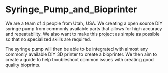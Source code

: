 # Syringe_Pump_and_Bioprinter

We are a team of 4 people from Utah, USA. We creating a open source DIY syringe pump from commonly available parts that allows for high accuracy and repeatability. We also want to make this project as simple as possible so that no specialized skills are required.

The syringe pump will then be able to be integrated with almost any commonly available DIY 3D printer to create a bioprinter. We then aim to create a guide to help troubleshoot common issues with creating good quality bioprints.
